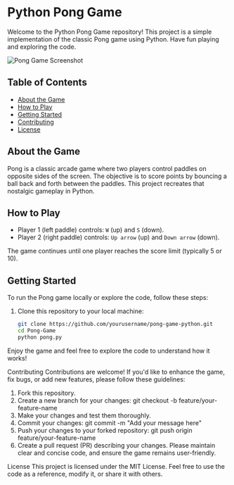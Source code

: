 # Python Pong Game

Welcome to the Python Pong Game repository! This project is a simple implementation of the classic Pong game using Python. Have fun playing and exploring the code.

![Pong Game Screenshot](pong_screenshot.png)

## Table of Contents

- [About the Game](#about-the-game)
- [How to Play](#how-to-play)
- [Getting Started](#getting-started)
- [Contributing](#contributing)
- [License](#license)

## About the Game

Pong is a classic arcade game where two players control paddles on opposite sides of the screen. The objective is to score points by bouncing a ball back and forth between the paddles. This project recreates that nostalgic gameplay in Python.

## How to Play

- Player 1 (left paddle) controls: `W` (up) and `S` (down).
- Player 2 (right paddle) controls: `Up arrow` (up) and `Down arrow` (down).

The game continues until one player reaches the score limit (typically 5 or 10).

## Getting Started

To run the Pong game locally or explore the code, follow these steps:

1. Clone this repository to your local machine:

   ```bash
   git clone https://github.com/yourusername/pong-game-python.git
   cd Pong-Game
   python pong.py
Enjoy the game and feel free to explore the code to understand how it works!

Contributing
Contributions are welcome! If you'd like to enhance the game, fix bugs, or add new features, please follow these guidelines:

1. Fork this repository.
2. Create a new branch for your changes: git checkout -b feature/your-feature-name
3. Make your changes and test them thoroughly.
4. Commit your changes: git commit -m "Add your message here"
5. Push your changes to your forked repository: git push origin feature/your-feature-name
6. Create a pull request (PR) describing your changes.
Please maintain clear and concise code, and ensure the game remains user-friendly.

License
This project is licensed under the MIT License. Feel free to use the code as a reference, modify it, or share it with others.
